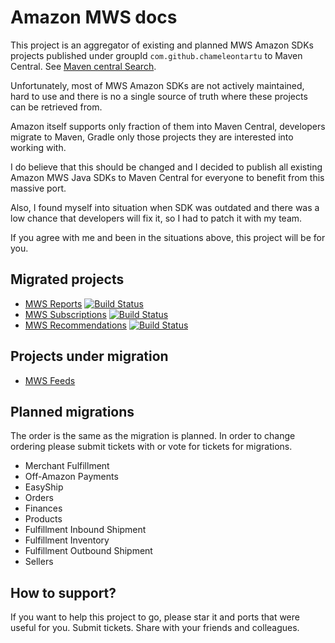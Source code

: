# Amazon MWS docs

This project is an aggregator of existing and planned MWS Amazon SDKs projects published under groupId `com.github.chameleontartu` to Maven Central. See [Maven central Search](https://search.maven.org/search?q=com.github.chameleontartu).

Unfortunately, most of MWS Amazon SDKs are not actively maintained, hard to use and there is no a single source of truth where these projects can be retrieved from.

Amazon itself supports only fraction of them into Maven Central, developers migrate to Maven, Gradle only those projects they are interested into working with.

I do believe that this should be changed and I decided to publish all existing Amazon MWS Java SDKs to Maven Central for everyone to benefit from this massive port.

Also, I found myself into situation when SDK was outdated and there was a low chance that developers will fix it, so I had to patch it with my team.

If you agree with me and been in the situations above, this project will be for you.

## Migrated projects

- [MWS Reports](https://github.com/ChameleonTartu/amazon-mws-reports-maven) [![Build Status](https://travis-ci.org/ChameleonTartu/amazon-mws-reports-maven.svg?branch=master)](https://travis-ci.org/ChameleonTartu/amazon-mws-reports-maven)
- [MWS Subscriptions](https://github.com/ChameleonTartu/amazon-mws-subscriptions-maven) [![Build Status](https://travis-ci.org/ChameleonTartu/amazon-mws-subscriptions-maven.svg?branch=master)](https://travis-ci.org/ChameleonTartu/amazon-mws-subscriptions-maven)
- [MWS Recommendations](https://github.com/ChameleonTartu/amazon-mws-recommendations-maven) [![Build Status](https://travis-ci.org/ChameleonTartu/amazon-mws-recommendations-maven.svg?branch=master)](https://travis-ci.org/ChameleonTartu/amazon-mws-recommendations-maven)


## Projects under migration

- [MWS Feeds](https://github.com/ChameleonTartu/amazon-mws-feeds-maven)

## Planned migrations

The order is the same as the migration is planned. In order to change ordering please submit tickets with or vote for tickets for migrations.

- Merchant Fulfillment
- Off-Amazon Payments
- EasyShip
- Orders
- Finances
- Products
- Fulfillment Inbound Shipment
- Fulfillment Inventory
- Fulfillment Outbound Shipment
- Sellers


## How to support?

If you want to help this project to go, please star it and ports that were useful for you. Submit tickets. Share with your friends and colleagues.
